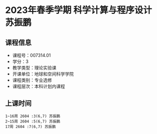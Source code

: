# 2023年春季学期 科学计算与程序设计 苏振鹏






## 课程信息

- 课程号：007314.01
- 学分：3
- 教学类型：理论实验课
- 开课单位：地球和空间科学学院
- 课程类别：专业选修
- 课程层次：本科计划内课程

## 上课时间

```
1~16周 2604 :3(6,7) 苏振鹏
2~15周 2604 :5(6,7) 苏振鹏
17周 2604 :7(6,7) 苏振鹏
```

